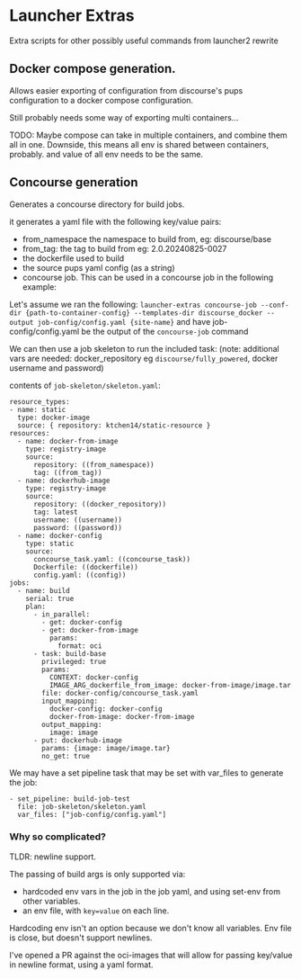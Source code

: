 # Launcher Extras

Extra scripts for other possibly useful commands from launcher2 rewrite

## Docker compose generation.

Allows easier exporting of configuration from discourse's pups configuration to a docker compose configuration.

Still probably needs some way of exporting multi containers...

TODO: Maybe compose can take in multiple containers, and combine them all in one.
Downside, this means all env is shared between containers, probably. and value of all env needs to be the same.

## Concourse generation

Generates a concourse directory for build jobs.

it generates a yaml file with the following key/value pairs:

* from_namespace the namespace to build from, eg: discourse/base
* from_tag: the tag to build from eg: 2.0.20240825-0027
* the dockerfile used to build
* the source pups yaml config (as a string)
* concourse job. This can be used in a concourse job in the following example:

Let's assume we ran the following: `launcher-extras concourse-job --conf-dir {path-to-container-config} --templates-dir discourse_docker --output job-config/config.yaml {site-name}` and have job-config/config.yaml be the output of the `concourse-job` command

We can then use a job skeleton to run the included task:
(note: additional vars are needed: docker_repository eg `discourse/fully_powered`, docker username and password)

contents of `job-skeleton/skeleton.yaml`:
```
resource_types:
- name: static
  type: docker-image
  source: { repository: ktchen14/static-resource }
resources:
  - name: docker-from-image
    type: registry-image
    source:
      repository: ((from_namespace))
      tag: ((from_tag))
  - name: dockerhub-image
    type: registry-image
    source:
      repository: ((docker_repository))
      tag: latest
      username: ((username))
      password: ((password))
  - name: docker-config
    type: static
    source:
      concourse_task.yaml: ((concourse_task))
      Dockerfile: ((dockerfile))
      config.yaml: ((config))
jobs:
  - name: build
    serial: true
    plan:
      - in_parallel:
        - get: docker-config
        - get: docker-from-image
          params:
            format: oci
      - task: build-base
        privileged: true
        params:
          CONTEXT: docker-config
          IMAGE_ARG_dockerfile_from_image: docker-from-image/image.tar
        file: docker-config/concourse_task.yaml
        input_mapping:
          docker-config: docker-config
          docker-from-image: docker-from-image
        output_mapping:
          image: image
      - put: dockerhub-image
        params: {image: image/image.tar}
        no_get: true
```
We may have a set pipeline task that may be set with var_files to generate the job:

```
- set_pipeline: build-job-test
  file: job-skeleton/skeleton.yaml
  var_files: ["job-config/config.yaml"]
```

### Why so complicated?

TLDR: newline support.

The passing of build args is only supported via:
* hardcoded env vars in the job in the job yaml, and using set-env from other variables.
* an env file, with `key=value` on each line.

Hardcoding env isn't an option because we don't know all variables.
Env file is close, but doesn't support newlines.

I've opened a PR against the oci-images that will allow for passing key/value in newline format, using a yaml format.
